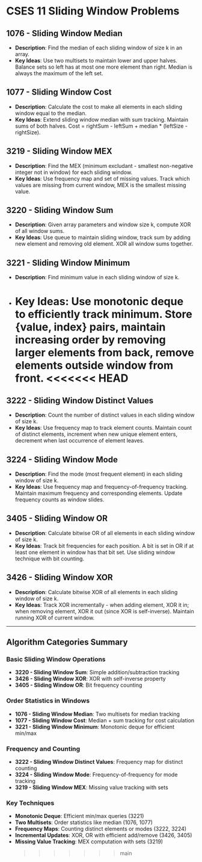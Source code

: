 # CSES 11 Sliding Window Problems

## 1076 - Sliding Window Median

- **Description**: Find the median of each sliding window of size k in an array.
- **Key Ideas**: Use two multisets to maintain lower and upper halves. Balance sets so left has at most one more element than right. Median is always the maximum of the left set.

## 1077 - Sliding Window Cost

- **Description**: Calculate the cost to make all elements in each sliding window equal to the median.
- **Key Ideas**: Extend sliding window median with sum tracking. Maintain sums of both halves. Cost = rightSum - leftSum + median \* (leftSize - rightSize).

## 3219 - Sliding Window MEX

- **Description**: Find the MEX (minimum excludant - smallest non-negative integer not in window) for each sliding window.
- **Key Ideas**: Use frequency map and set of missing values. Track which values are missing from current window, MEX is the smallest missing value.

## 3220 - Sliding Window Sum

- **Description**: Given array parameters and window size k, compute XOR of all window sums.
- **Key Ideas**: Use queue to maintain sliding window, track sum by adding new element and removing old element. XOR all window sums together.

## 3221 - Sliding Window Minimum

- **Description**: Find minimum value in each sliding window of size k.
- **Key Ideas**: Use monotonic deque to efficiently track minimum. Store {value, index} pairs, maintain increasing order by removing larger elements from back, remove elements outside window from front.
  <<<<<<< HEAD
  =======

## 3222 - Sliding Window Distinct Values

- **Description**: Count the number of distinct values in each sliding window of size k.
- **Key Ideas**: Use frequency map to track element counts. Maintain count of distinct elements, increment when new unique element enters, decrement when last occurrence of element leaves.

## 3224 - Sliding Window Mode

- **Description**: Find the mode (most frequent element) in each sliding window of size k.
- **Key Ideas**: Use frequency map and frequency-of-frequency tracking. Maintain maximum frequency and corresponding elements. Update frequency counts as window slides.

## 3405 - Sliding Window OR

- **Description**: Calculate bitwise OR of all elements in each sliding window of size k.
- **Key Ideas**: Track bit frequencies for each position. A bit is set in OR if at least one element in window has that bit set. Use sliding window technique with bit counting.

## 3426 - Sliding Window XOR

- **Description**: Calculate bitwise XOR of all elements in each sliding window of size k.
- **Key Ideas**: Track XOR incrementally - when adding element, XOR it in; when removing element, XOR it out (since XOR is self-inverse). Maintain running XOR of current window.

---

## Algorithm Categories Summary

### **Basic Sliding Window Operations**

- **3220 - Sliding Window Sum**: Simple addition/subtraction tracking
- **3426 - Sliding Window XOR**: XOR with self-inverse property
- **3405 - Sliding Window OR**: Bit frequency counting

### **Order Statistics in Windows**

- **1076 - Sliding Window Median**: Two multisets for median tracking
- **1077 - Sliding Window Cost**: Median + sum tracking for cost calculation
- **3221 - Sliding Window Minimum**: Monotonic deque for efficient min/max

### **Frequency and Counting**

- **3222 - Sliding Window Distinct Values**: Frequency map for distinct counting
- **3224 - Sliding Window Mode**: Frequency-of-frequency for mode tracking
- **3219 - Sliding Window MEX**: Missing value tracking with sets

### **Key Techniques**

- **Monotonic Deque**: Efficient min/max queries (3221)
- **Two Multisets**: Order statistics like median (1076, 1077)
- **Frequency Maps**: Counting distinct elements or modes (3222, 3224)
- **Incremental Updates**: XOR, OR with efficient add/remove (3426, 3405)
- **Missing Value Tracking**: MEX computation with sets (3219)
  > > > > > > > main
